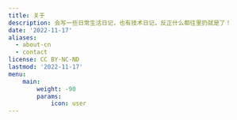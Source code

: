 ```yaml
---
title: 关于
description: 会写一些日常生活日记，也有技术日记，反正什么都往里扔就是了！
date: '2022-11-17'
aliases:
  - about-cn
  - contact
license: CC BY-NC-ND
lastmod: '2022-11-17'
menu:
    main: 
        weight: -90
        params:
            icon: user
---
```

